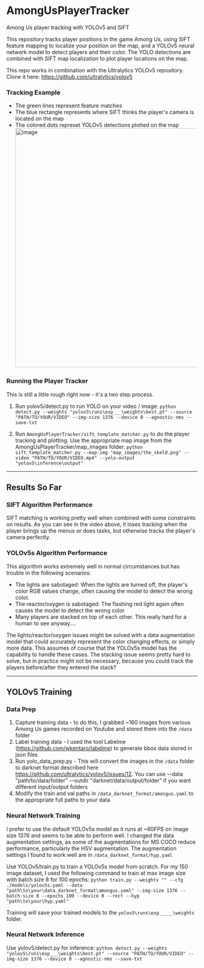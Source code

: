 # AmongUsPlayerTracker
 Among Us player tracking with YOLOv5 and SIFT

This repository tracks player positions in the game Among Us, using SIFT feature mapping to localize your position on the map, and a YOLOv5 neural network model to detect players and their color. The YOLO detections are combined with SIFT map localization to plot player locations on the map.

This repo works in combination with the Ultralytics YOLOv5 repository. Clone it here: https://github.com/ultralytics/yolov5

### Tracking Example
- The green lines represent feature matches
- The blue rectangle represents where SIFT thinks the player's camera is located on the map
- The colored dots represet YOLOv5 detections plotted on the map
<a href="https://www.youtube.com/watch?v=ywalGN4IPnk"><img src="https://user-images.githubusercontent.com/47000850/94502531-5d98ff80-01d2-11eb-974a-36d63b9dba7e.png" alt="image" width="630" /></a>

### Running the Player Tracker
This is still a little rough right now - it's a two step process.
1. Run yolov5/detect.py to run YOLO on your video / image: 
`python detect.py --weights "yolov5\runs\exp___\weights\best.pt" --source "PATH/TO/YOUR/VIDEO" --img-size 1376 --device 0 --agnostic-nms --save-txt`

2. Run `AmongUsPlayerTracker/sift_template_matcher.py` to do the player tracking and plotting. Use the appropriate map image from the AmongUsPlayerTracker/map_images folder. 
`python sift_template_matcher.py --map-img "map_images/the_skeld.png" --video "PATH/TO/YOUR/VIDEO.mp4" --yolo-output "yolov5\inference\output"`

---------------------------------------------------------------------------------------------------------------
## Results So Far

### SIFT Algorithm Performance
SIFT matching is working pretty well when combined with some constraints on results. As you can see in the video above, it loses tracking when the player brings up the menus or does tasks, but otherwise tracks the player's camera perfectly.

### YOLOv5s Algorithm Performance
This algorithm works extremely well in normal circumstances but has trouble in the following scenarios:
- The lights are sabotaged: When the lights are turned off, the player's color RGB values change, often causing the model to detect the wrong color.
- The reactor/oxygen is sabotaged: The flashing red light again often causes the model to detect the wrong color
- Many players are stacked on top of each other. This really hard for a human to see anyway....

The lights/reactor/oxygen issues might be solved with a data augmentation model that could accurately represent the color changing effects, or simply more data. This assumes of course that the YOLOv5s model has the capability to handle these cases. The stacking issue seems pretty hard to solve, but in practice might not be necessary, because you could track the players before/after they entered the stack?

---------------------------------------------------------------------------------------------------------------
## YOLOv5 Training

### Data Prep
1. Capture training data - to do this, I grabbed ~160 images from various Among Us games recorded on Youtube and stored them into the `/data` folder
2. Label training data - I used the tool Labelme (https://github.com/wkentaro/labelme) to generate bbox data stored in json files
3. Run yolo_data_prep.py - This will convert the images in the `/data` folder to darknet format described here https://github.com/ultralytics/yolov5/issues/12. You can use --data "path/to/data/folder" --outdir "darknet/data/output/folder" if you want different input/output folders
4. Modify the train and val paths in `/data_darknet_format/amongus.yaml` to the appropriate full paths to your data

### Neural Network Training
I prefer to use the default YOLOv5s model as it runs at ~60FPS on image size 1376 and seems to be able to perform well. I changed the data augmentation settings, as some of the augmentations for MS COCO reduce performance, particularly the HSV augmentation. The augmentation settings I found to work well are in `/data_darknet_format/hyp.yaml`

Use YOLOv5/train.py to train a YOLOv5s model from scratch. For my 150 image dataset, I used the following command to train at max image size with batch size 8 for 100 epochs: `python train.py --weights "" --cfg ./models/yolov5s.yaml --data "path\to\your\data_darknet_format\amongus.yaml" --img-size 1376 --batch-size 8 --epochs 100 --device 0 --rect --hyp "path\to\your\hyp.yaml"`

Training will save your trained models to the `yolov5\runs\exp_____\weights` folder.

### Neural Network Inference
Use yolov5/detect.py for inference:
`python detect.py --weights "yolov5\runs\exp___\weights\best.pt" --source "PATH/TO/YOUR/VIDEO" --img-size 1376 --device 0 --agnostic-nms --save-txt`
